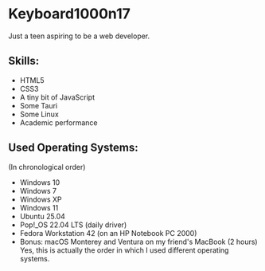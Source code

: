 # Keyboard1000n17
Just a teen aspiring to be a web developer.

## Skills:
- HTML5
- CSS3
- A tiny bit of JavaScript
- Some Tauri
- Some Linux
- Academic performance

## Used Operating Systems:
(In chronological order)
- Windows 10
- Windows 7
- Windows XP
- Windows 11
- Ubuntu 25.04
- Pop!_OS 22.04 LTS (daily driver)
- Fedora Workstation 42 (on an HP Notebook PC 2000)
- Bonus: macOS Monterey and Ventura on my friend's MacBook (2 hours)  
Yes, this is actually the order in which I used different operating systems.
